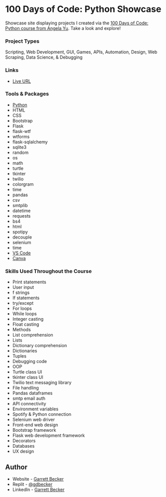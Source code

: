 # 100 Days of Code: Python Showcase

Showcase site displaying projects I created via the [100 Days of Code: Python course from Angela Yu](https://www.udemy.com/course/100-days-of-code/). Take a look and explore!

### Project Types

Scripting, Web Development, GUI, Games, APIs, Automation, Design, Web Scraping, Data Science, & Debugging

### Links

- [Live URL](insert)

### Tools & Packages

- [Python](https://www.python.org)
- HTML
- CSS
- Bootstrap
- Flask
- flask-wtf
- wtforms
- flask-sqlalchemy
- sqlite3
- random
- os
- math
- turtle
- tkinter
- twilio
- colorgram
- time
- pandas
- csv
- smtplib
- datetime
- requests
- bs4
- html
- spotipy
- decouple
- selenium
- time
- [VS Code](https://code.visualstudio.com)
- [Canva](https://www.canva.com)

### Skills Used Throughout the Course

- Print statements
- User input
- f strings
- If statements
- try/except
- For loops
- While loops
- Integer casting
- Float casting
- Methods
- List comprehension
- Lists
- Dictionary comprehension
- Dictionaries
- Tuples
- Debugging code
- OOP
- Turtle class UI
- tkinter class UI
- Twilio text messaging library
- File handling
- Pandas dataframes
- smtp email auth
- API connectivity
- Environment variables
- Spotify & Python connection
- Selenium web driver
- Front-end web design
- Bootstrap framework
- Flask web development framework
- Decorators
- Databases
- UX design

## Author

- Website - [Garrett Becker]()
- Replit - [@gdbecker](https://replit.com/@gdbecker)
- LinkedIn - [Garrett Becker](https://www.linkedin.com/in/garrett-becker-923b4a106/)